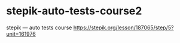 # stepik-auto-tests-course2
stepik — auto tests course
https://stepik.org/lesson/187065/step/5?unit=161976